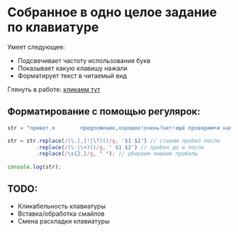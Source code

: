 # Собранное в одно целое задание по клавиатуре

Умеет следующее:

- Подсвечивает частоту использования букв
- Показывает какую клавишу нажали
- Форматирует текст в читаемый вид

Глянуть в работе: [кликаем тут](http://alexanderweb.ru/keyboard/)

## Форматирование с помощью регулярок:

```javascript
str = "привет.я        предложение,хорошее!очень?нет!ещё проверим+и наверно-тоже.теперь всё";

str = str.replace(/(\.|,|!|\?)()/g, '$1 $2') // ставим пробел после
         .replace(/(\-|\+)()/g, ' $1 $2') // пробел до и после
         .replace(/\s{2,}/g, " "); // убираем лишние пробелы
         
console.log(str);
```
## TODO:

- Кликабельность клавиатуры
- Вставка/обработка смайлов
- Смена раскладки клавиатуры
